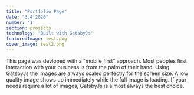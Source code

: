 ```yaml
---
title: "Portfolio Page"
date: "3.4.2020"
number: '1'
section: projects
technology: 'Built with GatsbyJs'
featuredImage: test.png
cover_image: test2.png
---
```

<!-- ![workouts](./week1.jpg) -->
This page was devloped with a "mobile first" approach.  Most peoples first 
interaction with your business is from the palm of their hand. Using GatsbyJs the images are always scaled perfectly for the screen size.  A low quality image shows up immediately while the full image is loading.  If your needs require a lot of images, GatsbyJs is almost always the  best choice. 
<!-- *  ### 2/3/20
    Strength: Test.  Pretty simple. Hit the safest 5 rep max you can.  Lets be picky.  I'd like to see coaches being 
    picky about depth.  A 300# squat above parallel isn't really a 300# squat.  I'd rather see someone improve their form 
    and not increase weight. 
    Metcon: Pretty clear. 
* ### 2/4/20
    !!!!!!!!!Important!!!!!! First minute is 10 alternating kb ground to overhead.  No Ski Erg. 53/35.  Should see some 100 rep scores.  
* ### 2/5/20
    Most of us have done this.  25+ rounds is legit.
* ### 2/7/20 
    Strength: Dynamic weight at your own risk lol.  Have fun with that.  Score heaviest. 
    Strength 2: Exercises should be done one after the other with minimal rest. Extended rest between rounds is fine.  Choose your weight for SLRDL and step ups.  I'd avoid a barbell for step ups.  For SLRDL, be sure the hips aren't opening up too far.  
* ### 2/8/20
    Hold DB however you choose.  -->